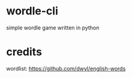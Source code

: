 # wordle-cli
simple wordle game written in python
# credits
wordlist: https://github.com/dwyl/english-words
